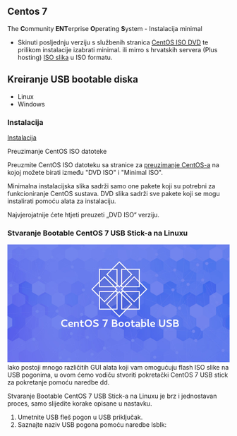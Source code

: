 ## Centos 7
The **C**ommunity **ENT**erprise **O**perating **S**ystem - Instalacija minimal

- Skinuti posljednju verziju s službenih stranica [CentOS ISO DVD](https://www.centos.org/download/) te prilikom instalacije izabrati minimal.
ili 
mirro s hrvatskih servera (Plus hosting) [ISO slika](http://mirror.centos.plus.hr/centos/7.7.1908/isos/x86_64/CentOS-7-x86_64-Minimal-1908.iso) u ISO formatu.

## Kreiranje USB bootable diska 
- Linux 
- Windows

### Instalacija
[Instalacija](instalacija/README.md)

Preuzimanje CentOS ISO datoteke

Preuzmite CentOS ISO datoteku sa stranice za [preuzimanje CentOS-a](https://www.centos.org/download/) na kojoj možete birati između "DVD ISO" i "Minimal ISO".

Minimalna instalacijska slika sadrži samo one pakete koji su potrebni za funkcioniranje CentOS sustava. DVD slika sadrži sve pakete koji se mogu instalirati pomoću alata za instalaciju.

Najvjerojatnije ćete htjeti preuzeti „DVD ISO“ verziju.


### Stvaranje Bootable CentOS 7 USB Stick-a na Linuxu
![Image](centos_usb_bootable.jpg)
Iako postoji mnogo različitih GUI alata koji vam omogućuju flash ISO slike na USB pogonima, u ovom ćemo vodiču stvoriti pokretački CentOS 7 USB stick za pokretanje pomoću naredbe dd.

Stvaranje Bootable CentOS 7 USB Stick-a na Linuxu je brz i jednostavan proces, samo slijedite korake opisane u nastavku.

1. Umetnite USB fleš pogon u USB priključak.
2. Saznajte naziv USB pogona pomoću naredbe lsblk:
